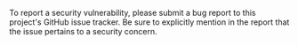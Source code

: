 To report a security vulnerability, please submit a bug report to this project's GitHub issue tracker. Be sure to 
explicitly mention in the report that the issue pertains to a security concern.
